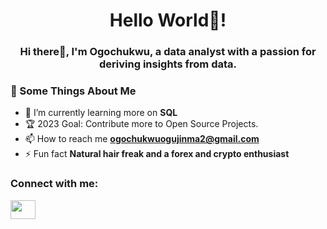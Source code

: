 <h1 align="center">Hello World👋! 
 <h3 align="center">Hi there👀, I'm Ogochukwu, a data analyst with a passion for deriving insights from data.</h3> 
 
<h3>🧐 Some Things About Me</h3>

  - 🌱 I’m currently learning more on **SQL** 
  - 🏆 2023 Goal: Contribute more to Open Source Projects.
  - 📫 How to reach me **ogochukwuogujinma2@gmail.com**
  - ⚡ Fun fact **Natural hair freak and a forex and crypto enthusiast**

 <h3 align="left">Connect with me:</h3>
 <p align="left">
<a href="https://linkedin.com/in/Ogujinma Ogochukwu" target="blank"><img align="center" src="https://raw.githubusercontent.com/rahuldkjain/github-profile-readme-generator/master/src/images/icons/Social/linked-in-alt.svg" height="30" width="40" /></a>


